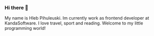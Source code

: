 ### Hi there 👋

My name is Hleb Pihuleuski. Im currently work as frontend developer at KandaSoftware. I love travel, sport and reading. Welcome to my little programming world!

<!--
**CasperCarver/CasperCarver** is a ✨ _special_ ✨ repository because its `README.md` (this file) appears on your GitHub profile.

Here are some ideas to get you started:

- 🔭 I’m currently working on KandaSoftware
- 🌱 I’m currently learning TS, C#
- 👯 I’m looking to collaborate on ...
- 🤔 I’m looking for help with ...
- 💬 Ask me about ...
- 📫 How to reach me: ...
- 😄 Pronouns: ...
- ⚡ Fun fact: ...
-->
